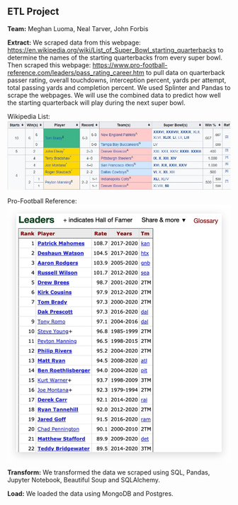 ## ETL Project

**Team:** Meghan Luoma, Neal Tarver, John Forbis

**Extract:**
We scraped data from this webpage: https://en.wikipedia.org/wiki/List_of_Super_Bowl_starting_quarterbacks to determine the names of the starting quarterbacks from every super bowl. Then scraped this webpage: https://www.pro-football-reference.com/leaders/pass_rating_career.htm to pull data on quarterback passer rating, overall touchdowns, interception percent, yards per attempt, total passing yards and completion percent. We used Splinter and Pandas to scrape the webpages. We will use the combined data to predict how well the starting quarterback will play during the next super bowl. 

Wikipedia List:
![Table](readme_imgs/nfl_wiki.jpg)

Pro-Football Reference:
![Table](readme_imgs/data_table_to_scrape.jpg)


**Transform:**
We transformed the data we scraped using SQL, Pandas, Jupyter Notebook, Beautiful Soup and SQLAlchemy. 

**Load:**
We loaded the data using MongoDB and Postgres.


